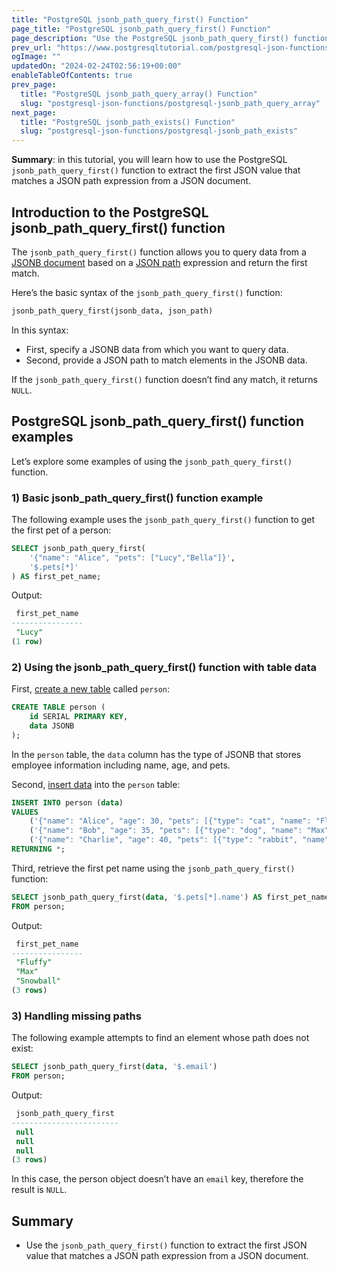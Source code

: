 ```yaml
---
title: "PostgreSQL jsonb_path_query_first() Function"
page_title: "PostgreSQL jsonb_path_query_first() Function"
page_description: "Use the PostgreSQL jsonb_path_query_first() function to extract the first JSON value that matches a JSON path from a JSON document."
prev_url: "https://www.postgresqltutorial.com/postgresql-json-functions/postgresql-jsonb_path_query_first/"
ogImage: ""
updatedOn: "2024-02-24T02:56:19+00:00"
enableTableOfContents: true
prev_page: 
  title: "PostgreSQL jsonb_path_query_array() Function"
  slug: "postgresql-json-functions/postgresql-jsonb_path_query_array"
next_page: 
  title: "PostgreSQL jsonb_path_exists() Function"
  slug: "postgresql-json-functions/postgresql-jsonb_path_exists"
---
```





**Summary**: in this tutorial, you will learn how to use the PostgreSQL `jsonb_path_query_first()` function to extract the first JSON value that matches a JSON path expression from a JSON document.


## Introduction to the PostgreSQL jsonb\_path\_query\_first() function

The `jsonb_path_query_first()` function allows you to query data from a [JSONB document](../postgresql-tutorial/postgresql-json) based on a [JSON path](postgresql-json-path) expression and return the first match.

Here’s the basic syntax of the `jsonb_path_query_first()` function:


```sql
jsonb_path_query_first(jsonb_data, json_path)
```
In this syntax:

* First, specify a JSONB data from which you want to query data.
* Second, provide a JSON path to match elements in the JSONB data.

If the `jsonb_path_query_first()` function doesn’t find any match, it returns `NULL`.


## PostgreSQL jsonb\_path\_query\_first() function examples

Let’s explore some examples of using the `jsonb_path_query_first()` function.


### 1\) Basic jsonb\_path\_query\_first() function example

The following example uses the `jsonb_path_query_first()` function to get the first pet of a person:


```sql
SELECT jsonb_path_query_first(
    '{"name": "Alice", "pets": ["Lucy","Bella"]}',
    '$.pets[*]'
) AS first_pet_name;
```
Output:


```sql
 first_pet_name
----------------
 "Lucy"
(1 row)
```

### 2\) Using the jsonb\_path\_query\_first() function with table data

First, [create a new table](../postgresql-tutorial/postgresql-create-table) called `person`:


```sql
CREATE TABLE person (
    id SERIAL PRIMARY KEY,
    data JSONB
);
```
In the `person` table, the `data` column has the type of JSONB that stores employee information including name, age, and pets.

Second, [insert data](../postgresql-tutorial/postgresql-insert-multiple-rows) into the `person` table:


```sql
INSERT INTO person (data) 
VALUES
    ('{"name": "Alice", "age": 30, "pets": [{"type": "cat", "name": "Fluffy"}, {"type": "dog", "name": "Buddy"}]}'),
    ('{"name": "Bob", "age": 35, "pets": [{"type": "dog", "name": "Max"}]}'),
    ('{"name": "Charlie", "age": 40, "pets": [{"type": "rabbit", "name": "Snowball"}]}')
RETURNING *;
```
Third, retrieve the first pet name using the `jsonb_path_query_first()` function:


```sql
SELECT jsonb_path_query_first(data, '$.pets[*].name') AS first_pet_name
FROM person;
```
Output:


```sql
 first_pet_name
----------------
 "Fluffy"
 "Max"
 "Snowball"
(3 rows)
```

### 3\) Handling missing paths

The following example attempts to find an element whose path does not exist:


```sql
SELECT jsonb_path_query_first(data, '$.email')
FROM person;
```
Output:


```sql
 jsonb_path_query_first
------------------------
 null
 null
 null
(3 rows)
```
In this case, the person object doesn’t have an `email` key, therefore the result is `NULL`.


## Summary

* Use the `jsonb_path_query_first()` function to extract the first JSON value that matches a JSON path expression from a JSON document.

